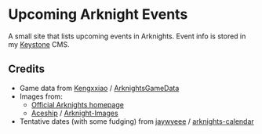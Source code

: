 # Upcoming Arknight Events

A small site that lists upcoming events in Arknights. Event info is stored in my
[Keystone](https://github.com/ban-lee/cms-keystone) CMS.

## Credits
- Game data from [Kengxxiao](https://github.com/Kengxxiao) /
    [ArknightsGameData](https://github.com/Kengxxiao/ArknightsGameData)
- Images from:
  - [Official Arknights homepage](https://ak.hypergryph.com)
  - [Aceship](https://github.com/Aceship) / [Arknight-Images](https://github.com/Aceship/Arknight-Images)
- Tentative dates (with some fudging) from [jaywyeee](https://github.com/jaywyeee) /
    [arknights-calendar](https://github.com/jaywyeee/arknights-calendar)
